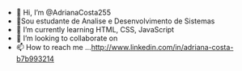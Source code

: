 - 👋 Hi, I’m @AdrianaCosta255
- 👀Sou estudante de Analise e Desenvolvimento de Sistemas
- 🌱 I’m currently learning  HTML, CSS, JavaScript
- 💞️ I’m looking to collaborate on
- 📫 How to reach me ...http://www.linkedin.com/in/adriana-costa-b7b993214

<!---
AdrianaCosta255/AdrianaCosta255 is a ✨ special ✨ repository because its `README.md` (this file) appears on your GitHub profile.
You can click the Preview link to take a look at your changes.
--->
